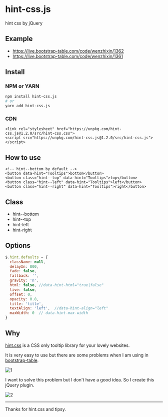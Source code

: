 # hint-css.js

hint css by jQuery

## Example

* https://live.bootstrap-table.com/code/wenzhixin/1362
* https://live.bootstrap-table.com/code/wenzhixin/1361

## Install

### NPM or YARN

```bash
npm install hint-css.js
# or
yarn add hint-css.js
```

### CDN

```
<link rel="stylesheet" href="https://unpkg.com/hint-css.js@1.2.0/src/hint-css.css">
<script src="https://unpkg.com/hint-css.js@1.2.0/src/hint-css.js"></script>
```

## How to use

```
<!-- hint--bottom by default -->
<button data-hint="Tooltips">bottom</button>
<button class="hint--top" data-hint="Tooltips">top</button>
<button class="hint--left" data-hint="Tooltips">left</button>
<button class="hint--right" data-hint="Tooltips">right</button>
```

## Class

* hint--bottom
* hint--top
* hint-left
* hint-right

## Options

```js
$.hint.defaults = {
  className: null,
  delayIn: 800,
  fade: false,
  fallback: '',
  gravity: 'n',
  html: false, //data-hint-html="true|false"
  live: false,
  offset: 0,
  opacity: 0.8,
  title: 'title',
  textAlign: 'left',  //data-hint-align="left"
  maxWidth: 0  // data-hint-max-width
}
```

## Why

[hint.css](https://github.com/chinchang/hint.css) is a CSS only tooltip library for your lovely websites.

It is very easy to use but there are some problems when I am using in [bootstrap-table](https://github.com/wenzhixin/bootstrap-table).

![1](https://cloud.githubusercontent.com/assets/2117018/14975830/53603806-1138-11e6-869a-a9c3233367d0.png)

I want to solve this problem but I don't have a good idea. So I create this jQuery plugin.

![2](https://cloud.githubusercontent.com/assets/2117018/14975833/54a6bc6c-1138-11e6-9826-cb81bdfc11a2.png)

---

Thanks for hint.css and tipsy.
